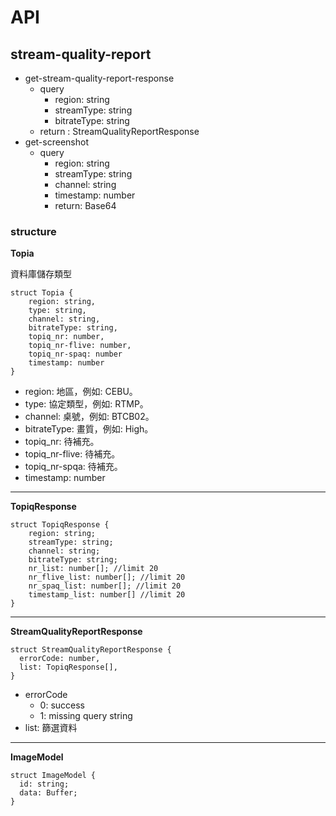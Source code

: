 # API

## stream-quality-report
- get-stream-quality-report-response
  - query
    - region: string
    - streamType: string
    - bitrateType: string
  - return : StreamQualityReportResponse
- get-screenshot
  - query
    - region: string
    - streamType: string
    - channel: string
    - timestamp: number
    - return: Base64


### structure

<b>Topia</b>
<p>資料庫儲存類型</p>

```
struct Topia {
    region: string,
    type: string,
    channel: string,
    bitrateType: string,
    topiq_nr: number,
    topiq_nr-flive: number,
    topiq_nr-spaq: number
    timestamp: number
}
```
- region: 地區，例如: CEBU。
- type: 協定類型，例如: RTMP。
- channel: 桌號，例如: BTCB02。
- bitrateType: 畫質，例如: High。
- topiq_nr: 待補充。
- topiq_nr-flive: 待補充。
- topiq_nr-spqa: 待補充。
- timestamp: number

---
<b>TopiqResponse</b>
```
struct TopiqResponse {
    region: string;
    streamType: string;
    channel: string;
    bitrateType: string;
    nr_list: number[]; //limit 20
    nr_flive_list: number[]; //limit 20
    nr_spaq_list: number[]; //limit 20
    timestamp_list: number[] //limit 20
}
```

---

<b>StreamQualityReportResponse</b>
```
struct StreamQualityReportResponse {
  errorCode: number,
  list: TopiqResponse[],
}
```

- errorCode
  - 0: success
  - 1: missing query string
- list: 篩選資料

---

<b>ImageModel</b>
```
struct ImageModel {
  id: string;
  data: Buffer;
}
```


